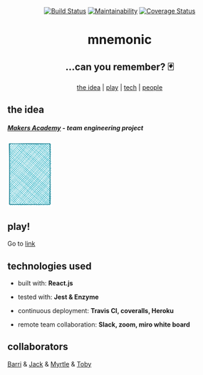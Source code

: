 <div align="center">
  
[![Build Status](https://travis-ci.org/tobydawson1/mnemonic.svg?branch=master)](https://travis-ci.org/tobydawson1/mnemonic)
[![Maintainability](https://api.codeclimate.com/v1/badges/bd0dadbc77b7ede831ea/maintainability)](https://codeclimate.com/github/tobydawson1/mnemonic/maintainability)
[![Coverage Status](https://coveralls.io/repos/github/tobydawson1/mnemonic/badge.svg?branch=master)](https://coveralls.io/github/tobydawson1/mnemonic?branch=master)

</div>

<h1 align="center"> mnemonic </h1>
  
<h2 align="center"> ...can you remember? 🃏</h2>

<div align="center">

[the idea](#idea) | [play](#play) | [tech](#tech)  | [people](#collaborators) 

</div>

## <a name="idea">the idea</a> 

##### [Makers Academy](http://www.makers.tech) - team engineering project

<img src="./public/card_set/back.svg" width="100"/>

## <a name="play">play!</a>

Go to [link]()

## <a name="tech">technologies used</a>

* built with: **React.js**

* tested with: **Jest & Enzyme**

* continuous deployment: **Travis CI, coveralls, Heroku**

* remote team collaboration: **Slack, zoom, miro white board**

## <a name="collaborators">collaborators</a>

  [Barri](https://github.com/BarriF13) & [Jack](https://github.com/Ovy95) & [Myrtle](https://github.com/Mrtly) & [Toby](https://github.com/tobydawson1)

